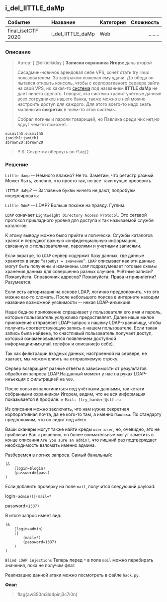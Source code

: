 ## i_del_lITTLE_daMp

| Событие | Название | Категория | Сложность |
|:--------|:---------|:----------|----------:|
| final_isetCTF 2020 | i_del_lITTLE_daMp | Web | ........ |

### Описание
> Автор: [ @dikidikiday ]
>**Записки охранника Игоря:** *день второй*
> 
> Сисадмин-новичок арендовал себе VPS, хочет стать try linux пользователем. За завтраком пожелал ему удачи. До обеда он пытался открыть консоль, чтобы с корпоративного сервера зайти на свой VPS, но какая-то [система](http://ваш_сайт:5656) под названием **lITTLE daMp** не дает ничего сделать. Говорят, эта система хранит учётные данные всех сотрудников нашего банка, также можно в ней можно настроить доступ для каждого. Для этого всего-то надо знать маленький **секретик** в чьём-то этой системы. 
> 
> Собрал логины и пароли товарищей, но Павлика среди них нет,но вдруг чем-то поможет..
> 
 ```
susmith5:susmith5
jsmith1:jsmith1
sbrown20:sbrown20
```
> 
> P.S. Секретик обернуть во `flag{}`

### Решение 

`Little damp` -- Немного влажно? Не то. Заметим, что регистр разный. Может быть, конечно, это просто так, но все-таки лучше проверить.

`lITTLE daMp`? -- Заглавные буквы ничего не дают, попробуем инверсировать:

`Little DAmP` -- LDAP? Больше похоже на правду. Гуглим.

`LDAP` означает `Lightweight Directory Access Protocol`. Это сетевой протокол прикладного уровня для доступа к так называемой службе каталогов.

К этому выводу можно было прийти и логически. Службы каталогов хранят и передают важную конфиденциальную информацию, связанную с пользователями, паролями и учетными записями.

Если вкратце, то `LDAP` сервер содержит базу данных, где данные хранятся в виде `“атрибут = значение”`.  `LDAP` описывает как эти данные могут быть получены и изменены. `LDAP` подразумевает готовые схемы хранения данных для совершенно разных случаев. Учётные записи? Пожалуйста. Справочник адресов? Пожалуйста. Права и привилегии? Разумеется.

Если есть авторизация на основе LDAP, логично предположить, что это можно как-то сломать. После небольшого поиска в интернете находим название возможной уязвимости -- некая LDAP-инъекция.

Наше бедное приложение спрашивает у пользователя его имя и пароль, которые пользователь услужливо предоставляет. Далее наше милое приложение отправляет LDAP-запрос к нашему LDAP-хранилищу, чтобы получить соответствующую запись о нашем пользователе. Если такая запись была найдена, то счастливый пользователь получает доступ, который ознаменовывается появлением доступной информации:имя,mail,телефон и описание(о себе).

Так как фильтрации входных данных, настроенной на сервере, не хватает, мы можем влиять на отправляемую строку.

Сервер возвращает разные ответы в зависимости от результатов обработки запроса LDAP.На данный момент у нас на руках LDAP-инъекция с фильтрацией на `%00`. 

После попытки залогиниться под учётными данными, так кстати собранными охранником Игорем, видим, что не вся информация показывается в профиле: `e-Mail: [try_harder]@ctf.ru`

Из описания можно заключить, что нам нужна секретная корпоративная почта, да не кого-то там, а именно `Павлика`. По стандарту предположим, что он сидит под `admin`.

Ваши сканеры могут также найти креды `user:user`, но, очевидно, это не приблизит Вас к решению, но более внимательные могут заметить в конце описания `Are you sure an admin?`, что лишний раз подтверждает необходимость взломать именно админа.

Разберемся в логике запроса. Самый банальный:

```
(&
    (login=$login)
    (password=$pass)
)
```

Если добавить проверку на поле `mail`, получится следующий payload:

login=`admin)(|(mail=*`

password=`1337)`

В итоге запрос имеет вид:

```
(&
    (login=admin)
    (|
        (mail=*)
        (password=1337)
    )
)
```

`Blind LDAP injections`
Теперь перед `*` в поле `mail` можно перебирать значения, пока не получим флаг.

Реализацию данной атаки можно посмотреть в файле `hack.py`.


**Флаг:**

> flag{aw350m3ld4pinj3c7i0n}
